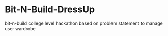 # Bit-N-Build-DressUp
bit-n-build college level hackathon based on problem statement to manage user wardrobe
